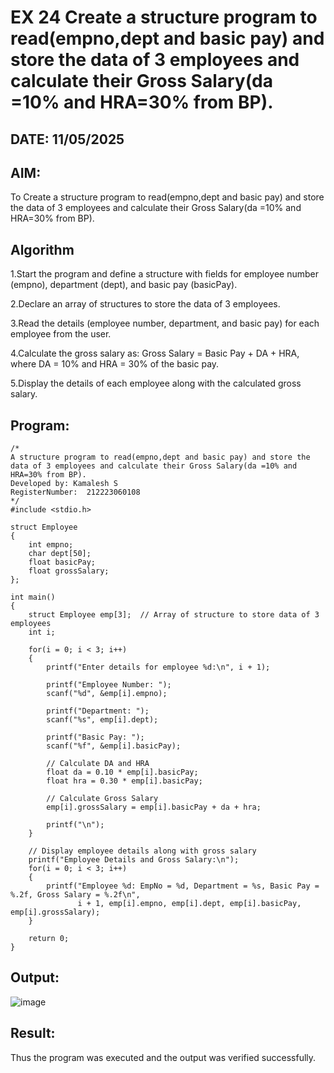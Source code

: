 # EX 24 Create a structure program to read(empno,dept and basic pay) and store the data of 3 employees and calculate their Gross Salary(da =10% and HRA=30% from BP).
## DATE: 11/05/2025
## AIM:
To Create a structure program to read(empno,dept and basic pay) and store the data of 3 employees and calculate their Gross Salary(da =10% and HRA=30% from BP).

## Algorithm
1.Start the program and define a structure with fields for employee number (empno), department (dept), and basic pay (basicPay).

2.Declare an array of structures to store the data of 3 employees.

3.Read the details (employee number, department, and basic pay) for each employee from the user.

4.Calculate the gross salary as: Gross Salary = Basic Pay + DA + HRA, where DA = 10% and HRA = 30% of the basic pay.

5.Display the details of each employee along with the calculated gross salary.
## Program:
```
/*
A structure program to read(empno,dept and basic pay) and store the data of 3 employees and calculate their Gross Salary(da =10% and HRA=30% from BP).
Developed by: Kamalesh S
RegisterNumber:  212223060108
*/
#include <stdio.h>

struct Employee
{
    int empno;
    char dept[50];
    float basicPay;
    float grossSalary;
};

int main()
{
    struct Employee emp[3];  // Array of structure to store data of 3 employees
    int i;

    for(i = 0; i < 3; i++)
    {
        printf("Enter details for employee %d:\n", i + 1);

        printf("Employee Number: ");
        scanf("%d", &emp[i].empno);

        printf("Department: ");
        scanf("%s", emp[i].dept);

        printf("Basic Pay: ");
        scanf("%f", &emp[i].basicPay);

        // Calculate DA and HRA
        float da = 0.10 * emp[i].basicPay;
        float hra = 0.30 * emp[i].basicPay;

        // Calculate Gross Salary
        emp[i].grossSalary = emp[i].basicPay + da + hra;

        printf("\n");
    }

    // Display employee details along with gross salary
    printf("Employee Details and Gross Salary:\n");
    for(i = 0; i < 3; i++)
    {
        printf("Employee %d: EmpNo = %d, Department = %s, Basic Pay = %.2f, Gross Salary = %.2f\n", 
               i + 1, emp[i].empno, emp[i].dept, emp[i].basicPay, emp[i].grossSalary);
    }

    return 0;
}

```

## Output:

![image](https://github.com/user-attachments/assets/442f3e4a-1d75-482c-8945-7feae6481320)


## Result:
Thus the program was executed and the output was verified successfully.
